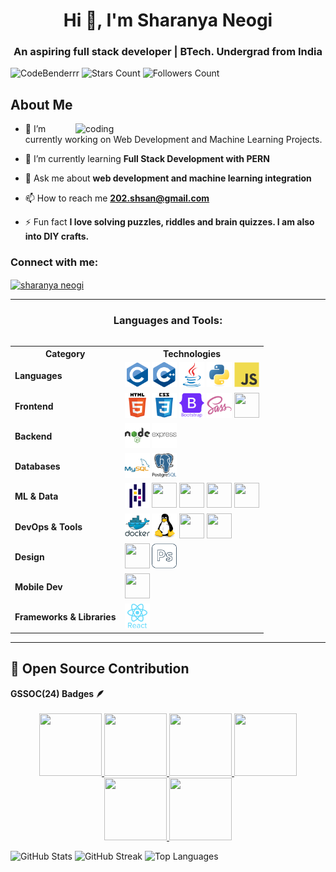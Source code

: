 <h1 align="center">Hi 👋, I'm Sharanya Neogi</h1>
<h3 align="center">An aspiring full stack developer | BTech. Undergrad from India</h3>

<p align="left"> 
  <img src="https://komarev.com/ghpvc/?username=CodeBenderrr&label=Profile%20views&color=0e75b6&style=flat" alt="CodeBenderrr" />
  <img src="https://img.shields.io/github/stars/CodeBenderrr?style=flat&label=Stars" alt="Stars Count">
  <img src="https://img.shields.io/github/followers/CodeBenderrr?style=flat&label=Followers" alt="Followers Count">
 
## About Me
<img align="right" alt="coding" width="400" src="https://images.pexels.com/photos/102061/pexels-photo-102061.jpeg?auto=compress&cs=tinysrgb&w=600">

- 🔭 I’m currently working on Web Development and Machine Learning Projects.

- 🌱 I’m currently learning **Full Stack Development with PERN**

- 💬 Ask me about **web development and machine learning integration**

- 📫 How to reach me **202.shsan@gmail.com**

- ⚡ Fun fact **I love solving puzzles, riddles and brain quizzes. I am also into DIY crafts.**

<h3 align="left">Connect with me:</h3>
<p align="left">
<a href="https://linkedin.com/in/sharanya neogi" target="blank"><img align="center" src="https://raw.githubusercontent.com/rahuldkjain/github-profile-readme-generator/master/src/images/icons/Social/linked-in-alt.svg" alt="sharanya neogi" height="30" width="40" /></a>
</p>

---

<h3 align="center">Languages and Tools:</h3>

<table align="center" style="width: 100%; text-align: center;">

<table>
  <tr>
    <th>Category</th>
    <th>Technologies</th>
  </tr>
  <tr>
    <td><b>Languages</b></td>
    <td>
      <img src="https://raw.githubusercontent.com/devicons/devicon/master/icons/c/c-original.svg" width="40" height="40"/>
      <img src="https://raw.githubusercontent.com/devicons/devicon/master/icons/cplusplus/cplusplus-original.svg" width="40" height="40"/>
      <img src="https://raw.githubusercontent.com/devicons/devicon/master/icons/java/java-original.svg" width="40" height="40"/>
      <img src="https://raw.githubusercontent.com/devicons/devicon/master/icons/python/python-original.svg" width="40" height="40"/>
      <img src="https://raw.githubusercontent.com/devicons/devicon/master/icons/javascript/javascript-original.svg" width="40" height="40"/>
    </td>
  </tr>
  <tr>
    <td><b>Frontend</b></td>
    <td>
      <img src="https://raw.githubusercontent.com/devicons/devicon/master/icons/html5/html5-original-wordmark.svg" width="40" height="40"/>
      <img src="https://raw.githubusercontent.com/devicons/devicon/master/icons/css3/css3-original-wordmark.svg" width="40" height="40"/>
      <img src="https://raw.githubusercontent.com/devicons/devicon/master/icons/bootstrap/bootstrap-plain-wordmark.svg" width="40" height="40"/>
      <img src="https://raw.githubusercontent.com/devicons/devicon/master/icons/sass/sass-original.svg" width="40" height="40"/>
      <img src="https://www.vectorlogo.zone/logos/tailwindcss/tailwindcss-icon.svg" width="40" height="40"/>
    </td>
  </tr>
  <tr>
    <td><b>Backend</b></td>
    <td>
      <img src="https://raw.githubusercontent.com/devicons/devicon/master/icons/nodejs/nodejs-original-wordmark.svg" width="40" height="40"/>
      <img src="https://raw.githubusercontent.com/devicons/devicon/master/icons/express/express-original-wordmark.svg" width="40" height="40"/>
    </td>
  </tr>
  <tr>
    <td><b>Databases</b></td>
    <td>
      <img src="https://raw.githubusercontent.com/devicons/devicon/master/icons/mysql/mysql-original-wordmark.svg" width="40" height="40"/>
      <img src="https://raw.githubusercontent.com/devicons/devicon/master/icons/postgresql/postgresql-original-wordmark.svg" width="40" height="40"/>
    </td>
  </tr>
  <tr>
    <td><b>ML & Data</b></td>
    <td>
      <img src="https://raw.githubusercontent.com/devicons/devicon/2ae2a900d2f041da66e950e4d48052658d850630/icons/pandas/pandas-original.svg" width="40" height="40"/>
      <img src="https://upload.wikimedia.org/wikipedia/commons/0/05/Scikit_learn_logo_small.svg" width="40" height="40"/>
      <img src="https://seaborn.pydata.org/_images/logo-mark-lightbg.svg" width="40" height="40"/>
      <img src="https://www.vectorlogo.zone/logos/tensorflow/tensorflow-icon.svg" width="40" height="40"/>
      <img src="https://www.vectorlogo.zone/logos/pytorch/pytorch-icon.svg" width="40" height="40"/>
    </td>
  </tr>
  <tr>
    <td><b>DevOps & Tools</b></td>
    <td>
      <img src="https://raw.githubusercontent.com/devicons/devicon/master/icons/docker/docker-original-wordmark.svg" width="40" height="40"/>
      <img src="https://raw.githubusercontent.com/devicons/devicon/master/icons/linux/linux-original.svg" width="40" height="40"/>
      <img src="https://www.vectorlogo.zone/logos/git-scm/git-scm-icon.svg" width="40" height="40"/>
      <img src="https://www.vectorlogo.zone/logos/getpostman/getpostman-icon.svg" width="40" height="40"/>
    </td>
  </tr>
  <tr>
    <td><b>Design</b></td>
    <td>
      <img src="https://www.vectorlogo.zone/logos/figma/figma-icon.svg" width="40" height="40"/>
      <img src="https://raw.githubusercontent.com/devicons/devicon/master/icons/photoshop/photoshop-line.svg" width="40" height="40"/>
    </td>
  </tr>
  <tr>
    <td><b>Mobile Dev</b></td>
    <td>
      <img src="https://reactnative.dev/img/header_logo.svg" width="40" height="40"/>
    </td>
  </tr>
  <tr>
    <td><b>Frameworks & Libraries</b></td>
    <td>
      <img src="https://raw.githubusercontent.com/devicons/devicon/master/icons/react/react-original-wordmark.svg" width="40" height="40"/>
    </td>
  </tr>
</table>

---

## 🌟 Open Source Contribution  

<summary><b>GSSOC(24) Badges 🪶</b></summary><br>
<div style='display:flex; align-items:center; gap: 10px;' align='center'><a href="https://gssoc.girlscript.tech/leaderboard">
<img src="https://raw.githubusercontent.com/GSSoC24/Postman-Challenge/main/docs/assets/Postman%20White.png" width="100px" height="100px" />
  <img src="https://raw.githubusercontent.com/GSSoC24/Postman-Challenge/main/docs/assets/1.png" width="100px" height="100px" />
  <img src="https://raw.githubusercontent.com/GSSoC24/Postman-Challenge/main/docs/assets/2.png" width="100px" height="100px" />
  <img src="https://raw.githubusercontent.com/GSSoC24/Postman-Challenge/main/docs/assets/3.png" width="100px" height="100px" />
  <img src="https://raw.githubusercontent.com/GSSoC24/Postman-Challenge/main/docs/assets/4.png" width="100px" height="100px" />
  <img src="https://raw.githubusercontent.com/GSSoC24/Postman-Challenge/main/docs/assets/5.png" width="100px" height="100px" /></a>
</div>
</details>




<p align="left">
  <!-- GitHub Stats -->
  <img src="https://github-readme-stats.vercel.app/api?username=CodeBenderrr&show_icons=true&hide_title=true&hide_rank=true&theme=radical" alt="GitHub Stats" width="300" height="180" />
  
  <!-- GitHub Streak -->
  <img src="https://github-readme-streak-stats.herokuapp.com/?user=CodeBenderrr" alt="GitHub Streak" width="300" height="180" />
  
  <!-- Top Languages -->
  <img src="https://github-readme-stats.vercel.app/api/top-langs/?username=CodeBenderrr&layout=compact" alt="Top Languages" width="300" height="180" />
</p>
